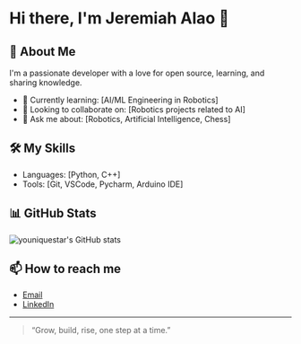 # Hi there, I'm Jeremiah Alao 👋

## 🚀 About Me

I'm a passionate developer with a love for open source, learning, and sharing knowledge.  
- 🌱 Currently learning: [AI/ML Engineering in Robotics]
- 👯 Looking to collaborate on: [Robotics projects related to AI]
- 💬 Ask me about: [Robotics, Artificial Intelligence, Chess]

## 🛠️ My Skills

- Languages: [Python, C++]
- Tools: [Git, VSCode, Pycharm, Arduino IDE]


## 📊 GitHub Stats

![youniquestar's GitHub stats](https://github-readme-stats.vercel.app/api?username=youniquestar&show_icons=true&theme=radical)


## 📫 How to reach me

- [Email](mailto:jeremiah.alao2020@gmail.com)
- [LinkedIn](https://www.linkedin.com/in/jeremiah-alao-074438260)

---

> “Grow, build, rise, one step at a time.”
